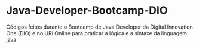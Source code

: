 # Java-Developer-Bootcamp-DIO
Códigos feitos durante o Bootcamp de Java Developer da Digital Innovation One (DIO) e no URI Online para praticar a lógica e a sintaxe da linguagem java
